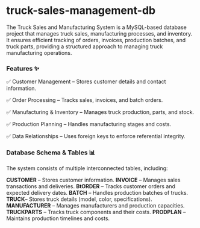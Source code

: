 # truck-sales-management-db
The Truck Sales and Manufacturing System is a MySQL-based database project that manages truck sales, manufacturing processes, and inventory. It ensures efficient tracking of orders, invoices, production batches, and truck parts, providing a structured approach to managing truck manufacturing operations.

### **Features ✨**

✅ Customer Management – Stores customer details and contact information.  

✅ Order Processing – Tracks sales, invoices, and batch orders.  

✅ Manufacturing & Inventory – Manages truck production, parts, and stock.  

✅ Production Planning – Handles manufacturing stages and costs.  

✅ Data Relationships – Uses foreign keys to enforce referential integrity.  


### **Database Schema & Tables 📊**

The system consists of multiple interconnected tables, including:

**CUSTOMER** – Stores customer information.
**INVOICE** – Manages sales transactions and deliveries.
**BtORDER** – Tracks customer orders and expected delivery dates.
**BATCH** – Handles production batches of trucks.
**TRUCK**– Stores truck details (model, color, specifications).
**MANUFACTURER** – Manages manufacturers and production capacities.
**TRUCKPARTS** – Tracks truck components and their costs.
**PRODPLAN** – Maintains production timelines and costs.

